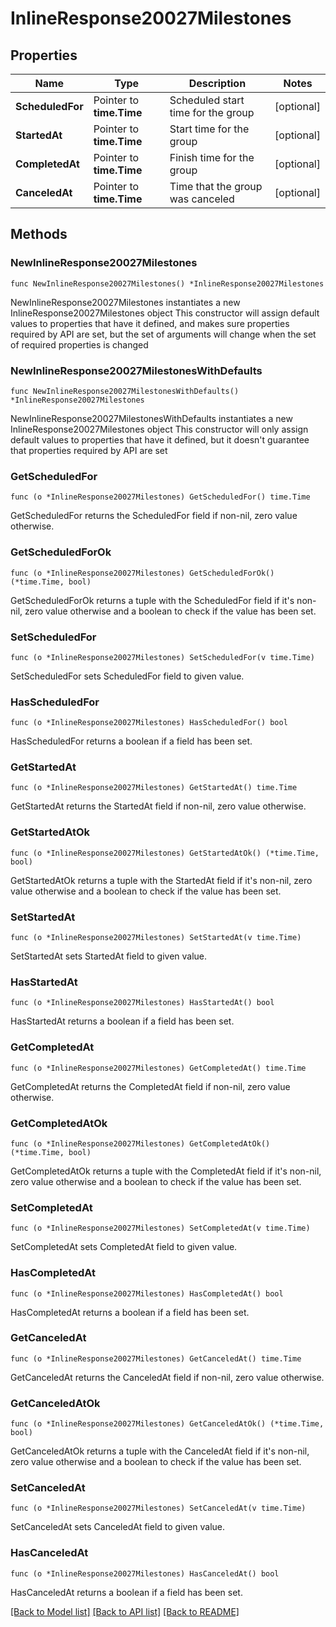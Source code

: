 # InlineResponse20027Milestones

## Properties

Name | Type | Description | Notes
------------ | ------------- | ------------- | -------------
**ScheduledFor** | Pointer to **time.Time** | Scheduled start time for the group | [optional] 
**StartedAt** | Pointer to **time.Time** | Start time for the group | [optional] 
**CompletedAt** | Pointer to **time.Time** | Finish time for the group | [optional] 
**CanceledAt** | Pointer to **time.Time** | Time that the group was canceled | [optional] 

## Methods

### NewInlineResponse20027Milestones

`func NewInlineResponse20027Milestones() *InlineResponse20027Milestones`

NewInlineResponse20027Milestones instantiates a new InlineResponse20027Milestones object
This constructor will assign default values to properties that have it defined,
and makes sure properties required by API are set, but the set of arguments
will change when the set of required properties is changed

### NewInlineResponse20027MilestonesWithDefaults

`func NewInlineResponse20027MilestonesWithDefaults() *InlineResponse20027Milestones`

NewInlineResponse20027MilestonesWithDefaults instantiates a new InlineResponse20027Milestones object
This constructor will only assign default values to properties that have it defined,
but it doesn't guarantee that properties required by API are set

### GetScheduledFor

`func (o *InlineResponse20027Milestones) GetScheduledFor() time.Time`

GetScheduledFor returns the ScheduledFor field if non-nil, zero value otherwise.

### GetScheduledForOk

`func (o *InlineResponse20027Milestones) GetScheduledForOk() (*time.Time, bool)`

GetScheduledForOk returns a tuple with the ScheduledFor field if it's non-nil, zero value otherwise
and a boolean to check if the value has been set.

### SetScheduledFor

`func (o *InlineResponse20027Milestones) SetScheduledFor(v time.Time)`

SetScheduledFor sets ScheduledFor field to given value.

### HasScheduledFor

`func (o *InlineResponse20027Milestones) HasScheduledFor() bool`

HasScheduledFor returns a boolean if a field has been set.

### GetStartedAt

`func (o *InlineResponse20027Milestones) GetStartedAt() time.Time`

GetStartedAt returns the StartedAt field if non-nil, zero value otherwise.

### GetStartedAtOk

`func (o *InlineResponse20027Milestones) GetStartedAtOk() (*time.Time, bool)`

GetStartedAtOk returns a tuple with the StartedAt field if it's non-nil, zero value otherwise
and a boolean to check if the value has been set.

### SetStartedAt

`func (o *InlineResponse20027Milestones) SetStartedAt(v time.Time)`

SetStartedAt sets StartedAt field to given value.

### HasStartedAt

`func (o *InlineResponse20027Milestones) HasStartedAt() bool`

HasStartedAt returns a boolean if a field has been set.

### GetCompletedAt

`func (o *InlineResponse20027Milestones) GetCompletedAt() time.Time`

GetCompletedAt returns the CompletedAt field if non-nil, zero value otherwise.

### GetCompletedAtOk

`func (o *InlineResponse20027Milestones) GetCompletedAtOk() (*time.Time, bool)`

GetCompletedAtOk returns a tuple with the CompletedAt field if it's non-nil, zero value otherwise
and a boolean to check if the value has been set.

### SetCompletedAt

`func (o *InlineResponse20027Milestones) SetCompletedAt(v time.Time)`

SetCompletedAt sets CompletedAt field to given value.

### HasCompletedAt

`func (o *InlineResponse20027Milestones) HasCompletedAt() bool`

HasCompletedAt returns a boolean if a field has been set.

### GetCanceledAt

`func (o *InlineResponse20027Milestones) GetCanceledAt() time.Time`

GetCanceledAt returns the CanceledAt field if non-nil, zero value otherwise.

### GetCanceledAtOk

`func (o *InlineResponse20027Milestones) GetCanceledAtOk() (*time.Time, bool)`

GetCanceledAtOk returns a tuple with the CanceledAt field if it's non-nil, zero value otherwise
and a boolean to check if the value has been set.

### SetCanceledAt

`func (o *InlineResponse20027Milestones) SetCanceledAt(v time.Time)`

SetCanceledAt sets CanceledAt field to given value.

### HasCanceledAt

`func (o *InlineResponse20027Milestones) HasCanceledAt() bool`

HasCanceledAt returns a boolean if a field has been set.


[[Back to Model list]](../README.md#documentation-for-models) [[Back to API list]](../README.md#documentation-for-api-endpoints) [[Back to README]](../README.md)


